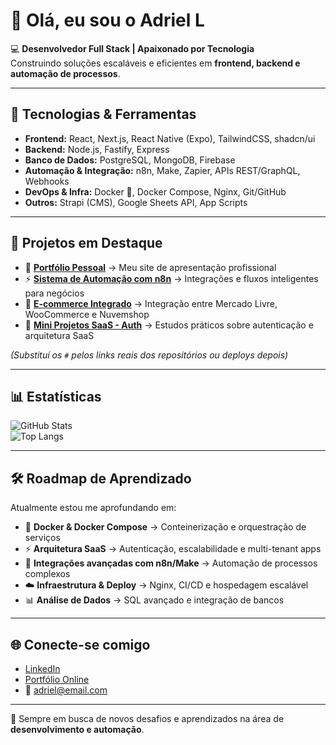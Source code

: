# 👋 Olá, eu sou o Adriel L  

💻 **Desenvolvedor Full Stack | Apaixonado por Tecnologia**  
Construindo soluções escaláveis e eficientes em **frontend, backend e automação de processos**.  

---

## 🚀 Tecnologias & Ferramentas  
- **Frontend:** React, Next.js, React Native (Expo), TailwindCSS, shadcn/ui  
- **Backend:** Node.js, Fastify, Express  
- **Banco de Dados:** PostgreSQL, MongoDB, Firebase  
- **Automação & Integração:** n8n, Make, Zapier, APIs REST/GraphQL, Webhooks  
- **DevOps & Infra:** Docker 🐳, Docker Compose, Nginx, Git/GitHub  
- **Outros:** Strapi (CMS), Google Sheets API, App Scripts  

---

## 📌 Projetos em Destaque  

- 🔗 **[Portfólio Pessoal](#)** → Meu site de apresentação profissional  
- ⚡ **[Sistema de Automação com n8n](#)** → Integrações e fluxos inteligentes para negócios  
- 🛒 **[E-commerce Integrado](#)** → Integração entre Mercado Livre, WooCommerce e Nuvemshop  
- 🔐 **[Mini Projetos SaaS - Auth](#)** → Estudos práticos sobre autenticação e arquitetura SaaS  

*(Substituí os `#` pelos links reais dos repositórios ou deploys depois)*  

---

## 📊 Estatísticas  

![GitHub Stats](https://github-readme-stats.vercel.app/api?username=AdrielL&show_icons=true&theme=tokyonight)  
![Top Langs](https://github-readme-stats.vercel.app/api/top-langs/?username=AdrielL&layout=compact&theme=tokyonight)  

---

## 🛠️ Roadmap de Aprendizado  

Atualmente estou me aprofundando em:  

- 🐳 **Docker & Docker Compose** → Conteinerização e orquestração de serviços  
- ⚡ **Arquitetura SaaS** → Autenticação, escalabilidade e multi-tenant apps  
- 🔗 **Integrações avançadas com n8n/Make** → Automação de processos complexos  
- ☁️ **Infraestrutura & Deploy** → Nginx, CI/CD e hospedagem escalável  
- 📊 **Análise de Dados** → SQL avançado e integração de bancos  

---

## 🌐 Conecte-se comigo  

- [LinkedIn](#)  
- [Portfólio Online](#)  
- 📧 adriel@email.com  

---

🔹 Sempre em busca de novos desafios e aprendizados na área de **desenvolvimento e automação**.  
